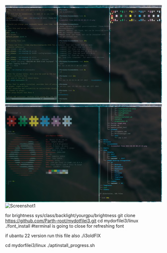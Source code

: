 <img src="./screenshot/screenshot1.png" alt="Screenshot1">
<img src="./screenshot/screenshot2.png" alt="Screenshot1">
<img src="./screenshot/screenshot3.png" alt="Screenshot1">

for brightness sys/class/backlight/yourgpu/brightness
git clone https://github.com/Parth-root/mydotfilei3.git
cd mydorfilei3/linux
./font_install #terminal is going to close for refreshing font

if ubantu 22 version run this file also
./i3oldFIX

cd mydorfilei3/linux
./aptinstall_progress.sh

